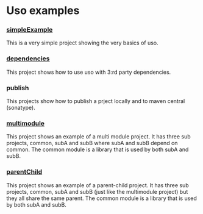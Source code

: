 # Uso examples

### [simpleExample](simpleExample)
This is a very simple project showing the very basics of uso.

### [dependencies](dependencies)
This project shows how to use uso with 3:rd party dependencies. 

### publish
This projects show how to publish a prject locally and to maven central (sonatype).

### [multimodule](multimodule)
This project shows an example of a multi module project. It has three sub projects, common, subA and subB where
subA and subB depend on common. The common module is a library that is used by both subA and subB.

### [parentChild](parentChild)
This project shows an example of a parent-child project. It has three sub projects, common, subA and subB (just like the
multimodule project) but they all share the same parent. The common module is a library that is used by both subA and subB.

